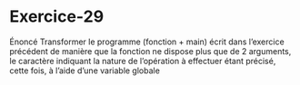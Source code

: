 # Exercice-29

Énoncé
Transformer le programme (fonction + main) écrit dans l’exercice précédent de manière que la
fonction ne dispose plus que de 2 arguments, le caractère indiquant la nature de l’opération à effectuer
étant précisé, cette fois, à l’aide d’une variable globale
